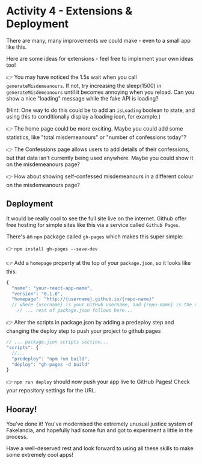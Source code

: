 # Activity 4 - Extensions & Deployment

There are many, many improvements we could make - even to a small app like this.

Here are some ideas for extensions - feel free to implement your own ideas too!

👉 You may have noticed the 1.5s wait when you call `generateMisdemeanours`. If not, try increasing the sleep(1500) in `generateMisdemeanours` until it becomes annoying when you reload. Can you show a nice "loading" message while the fake API is loading?

(Hint: One way to do this could be to add an `isLoading` boolean to state, and using this to conditionally display a loading icon, for example.)

👉 The home page could be more exciting. Maybe you could add some statistics, like "total misdemeanours" or "number of confessions today"?

👉 The Confessions page allows users to add details of their confessions, but that data isn't currently being used anywhere. Maybe you could show it on the misdemeanours page?

👉 How about showing self-confessed misdemeanours in a different colour on the misdemeanours page?

## Deployment

It would be really cool to see the full site live on the internet. Github offer free hosting for simple sites like this via a service called `Github Pages`.

There's an `npm` package called `gh-pages` which makes this super simple:

👉 `npm install gh-pages --save-dev`

👉 Add a `homepage` property at the top of your `package.json`, so it looks like this:

```JavaScript
{
  "name": "your-react-app-name",
  "version": "0.1.0",
  "homepage": "http://{username}.github.io/{repo-name}"
  // where {username} is your GitHub username, and {repo-name} is the name of your GitHub repository for this app
    // ... rest of package.json follows here...

```

👉 Alter the scripts in package.json by adding a predeploy step and changing the deploy step to push your project to github pages

```JavaScript
// ... package.json scripts section...
"scripts": {
  //...
  "predeploy": "npm run build",
  "deploy": "gh-pages -d build"
}
```

👉 `npm run deploy` should now push your app live to GitHub Pages! Check your repository settings for the URL.

## Hooray!

You've done it! You've modernised the extremely unusual justice system of Fakelandia, and hopefully had some fun and got to experiment a little in the process.

Have a well-deserved rest and look forward to using all these skills to make some extremely cool apps!